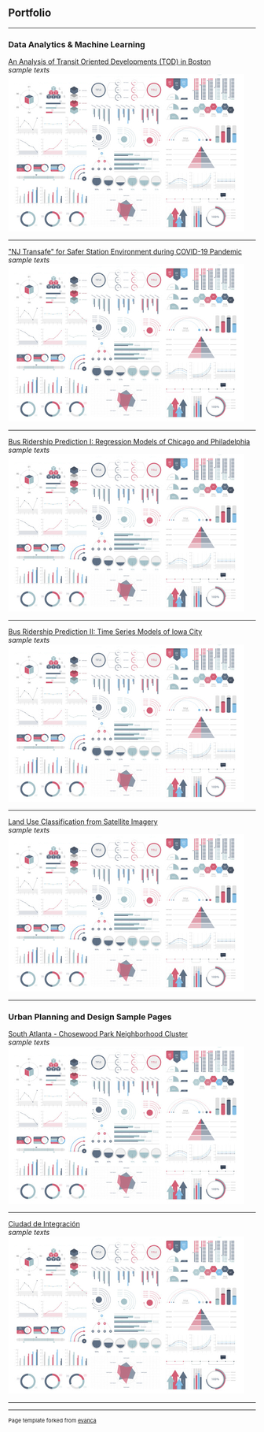 ## Portfolio

---

### Data Analytics & Machine Learning

[An Analysis of Transit Oriented Developments (TOD) in Boston](/sample_page)   
*sample texts*
<img src="images/dummy_thumbnail.jpg?raw=true"/>

---
["NJ Transafe" for Safer Station Environment during COVID-19 Pandemic](/pdf/sample_presentation.pdf)   
*sample texts*
<img src="images/dummy_thumbnail.jpg?raw=true"/>

---
[Bus Ridership Prediction I: Regression Models of Chicago and Philadelphia](http://example.com/)   
*sample texts*
<img src="images/dummy_thumbnail.jpg?raw=true"/>

---
[Bus Ridership Prediction II: Time Series Models of Iowa City](http://example.com/)   
*sample texts*
<img src="images/dummy_thumbnail.jpg?raw=true"/>

---
[Land Use Classification from Satellite Imagery](http://example.com/)   
*sample texts*
<img src="images/dummy_thumbnail.jpg?raw=true"/>

---
### Urban Planning and Design Sample Pages

[South Atlanta - Chosewood Park Neighborhood Cluster](http://example.com/)   
*sample texts*
<img src="images/dummy_thumbnail.jpg?raw=true"/>

---
[Ciudad de Integración](http://example.com/)   
*sample texts*
<img src="images/dummy_thumbnail.jpg?raw=true"/>

---




---
<p style="font-size:11px">Page template forked from <a href="https://github.com/evanca/quick-portfolio">evanca</a></p>
<!-- Remove above link if you don't want to attibute -->
